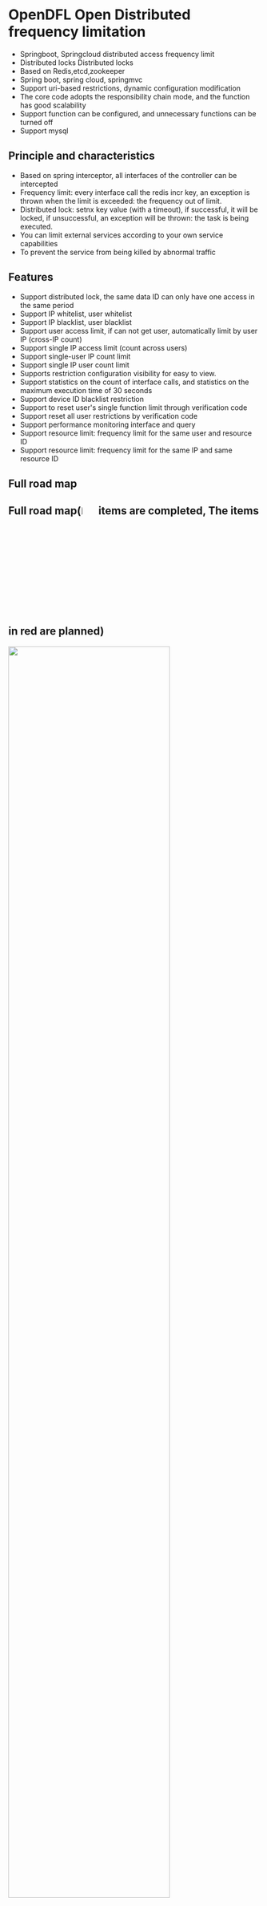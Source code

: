 # OpenDFL Open Distributed frequency limitation 
* Springboot, Springcloud distributed access frequency limit
* Distributed locks Distributed locks
* Based on Redis,etcd,zookeeper
* Spring boot, spring cloud, springmvc
* Support uri-based restrictions, dynamic configuration modification
* The core code adopts the responsibility chain mode, and the function has good scalability
* Support function can be configured, and unnecessary functions can be turned off
* Support mysql

## Principle and characteristics
* Based on spring interceptor, all interfaces of the controller can be intercepted
* Frequency limit: every interface call the redis incr key, an exception is thrown when the limit is exceeded: the frequency out of limit.
* Distributed lock: setnx key value (with a timeout), if successful, it will be locked, if unsuccessful, an exception will be thrown: the task is being executed.
* You can limit external services according to your own service capabilities
* To prevent the service from being killed by abnormal traffic

## Features
* Support distributed lock, the same data ID can only have one access in the same period
* Support IP whitelist, user whitelist
* Support IP blacklist, user blacklist
* Support user access limit, if can not get user, automatically limit by user IP (cross-IP count)
* Support single IP access limit (count across users)
* Support single-user IP count limit
* Support single IP user count limit
* Supports restriction configuration visibility for easy to view.
* Support statistics on the count of interface calls, and statistics on the maximum execution time of 30 seconds
* Support device ID blacklist restriction
* Support to reset user's single function limit through verification code
* Support reset all user restrictions by verification code
* Support performance monitoring interface and query
* Support resource limit: frequency limit for the same user and resource ID
* Support resource limit: frequency limit for the same IP and same resource ID

## Full road map
## Full road map(<img src="https://opendfl-1259373829.file.myqcloud.com/doc/ok.webp" width="6%" syt height="6%" /> items are completed, The items in red are planned)
<img src="https://opendfl-1259373829.file.myqcloud.com/doc/opendfl_roadmap8.png" width="80%" syt height="80%" />

## maven import
```xml
<dependency>
    <groupId>cn.org.opendfl</groupId>
    <artifactId>opendfl-mysql-spring-boot-starter</artifactId>
    <version>1.4</version>
</dependency>
```

## Simple to use:

1. Distributed transaction lock, @RequestLock annotation, and supports dynamic modification of lock duration through yml
Support type:Redis,Zookeeper,ETCD
 ```java
@GetMapping("/waitLockTest")
@RequestLock(name = "waitLockTest", time=5, errMsg = "Task %s is running", logType=ReqLockType.ETCD)
 ```

2. Distributed frequency limit, @Frequency annotation mode, and supports dynamic modification of frequency limit times through yml
```java
/**
 * 5 seconds in 5 times
 * 100 times per hour
 */
@GetMapping("/serverTimeFreq")
@Frequencys({
        @Frequency(time = 5, limit = 10, name = "serverTimeFreq", log = true),
        @Frequency(time = 3600, limit = 20, name = "serverTimeFreq", log = true)
})
public Long serverTimeFreq(HttpServletRequest request){
    return System.currentTimeMillis();
}
```
Dynamic modification limit, see application-frequency.yml
```yaml
limit:
  frequencyConfigs:
    - name: serverTimeFreq
      time: 5
      limit: 10
    - name: serverTimeFreq
      time: 3600
      limit: 50
```

3. Distributed frequency limit, configuration mode, see application-frequency.yml
```yaml
limit:
  uriConfigs:
      - uri: /frequencyTest/serverTimeUri
        #限制类型(limit(default),limitIp,userIp,ipUser,resUser,resIp)
        freqLimitType: limit
        time: 5
        limit: 8
        attrName: account
      - uri: /frequencyTest/serverTimeUri
        time: 3600
        limit: 30
        attrName: account
```

## Console deomo
There is a console to easily view interface information and corresponding restrictions

1. console(Mysql) demo: http://console.mysql.opendfl.org.cn/index.html
Default account:
* admin/admin
* user/user

2. console demo: http://console.opendfl.org.cn/index.html  
Default account:
* admin/admin
* user/user